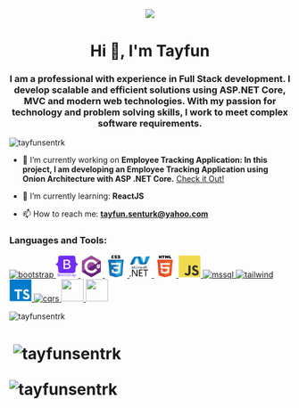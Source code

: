 <div id="header" align="center">
  <img src="https://i.pinimg.com/originals/81/17/8b/81178b47a8598f0c81c4799f2cdd4057.gif" width="500"/>
</div>
<h1 align="center">Hi 👋, I'm Tayfun</h1>  
<h3 align="center">I am a professional with experience in Full Stack development. I develop scalable and efficient solutions using ASP.NET Core, MVC and modern web technologies. With my passion for technology and problem solving skills, I work to meet complex software requirements.</h3>  
  
<p align="left"> <img src="https://komarev.com/ghpvc/?username=tayfunsentrk&label=Profile%20views&color=0e75b6&style=flat" alt="tayfunsentrk" /> </p>  
  
- 🔭 I’m currently working on **Employee Tracking Application: In this project, I am developing an Employee Tracking Application using Onion Architecture with ASP .NET Core.** [Check it Out!](https://github.com/TayfunSentrk/Onion_PersonelGorevlendirmeSistemi)
  
- 🌱 I’m currently learning: **ReactJS**  
  
- 📫 How to reach me: **tayfun.senturk@yahoo.com**  
  

  
<h3 align="left">Languages and Tools:</h3>  
<p align="left"> 
<a href="https://react.dev" target="_blank" rel="noreferrer"> 
<img src="https://seeklogo.com/images/R/react-logo-65B7CD91B5-seeklogo.com.png" alt="bootstrap" width="40" height="40"/> 
</a> 
<a href="https://getbootstrap.com" target="_blank" rel="noreferrer"> 
<img src="https://raw.githubusercontent.com/devicons/devicon/master/icons/bootstrap/bootstrap-plain-wordmark.svg" alt="bootstrap" width="40" height="40"/> 
</a> 
<a href="https://www.w3schools.com/cs/" target="_blank" rel="noreferrer"> 
<img src="https://raw.githubusercontent.com/devicons/devicon/master/icons/csharp/csharp-original.svg" alt="csharp" width="40" height="40"/> 
</a> 
<a href="https://www.w3schools.com/css/" target="_blank" rel="noreferrer"> 
<img src="https://raw.githubusercontent.com/devicons/devicon/master/icons/css3/css3-original-wordmark.svg" alt="css3" width="40" height="40"/> 
</a> 
<a href="https://dotnet.microsoft.com/" target="_blank" rel="noreferrer"> 
<img src="https://raw.githubusercontent.com/devicons/devicon/master/icons/dot-net/dot-net-original-wordmark.svg" alt="dotnet" width="40" height="40"/> 
</a> 
<a href="https://www.w3.org/html/" target="_blank" rel="noreferrer"> 
<img src="https://raw.githubusercontent.com/devicons/devicon/master/icons/html5/html5-original-wordmark.svg" alt="html5" width="40" height="40"/> 
</a> 
<a href="https://developer.mozilla.org/en-US/docs/Web/JavaScript" target="_blank" rel="noreferrer"> 
<img src="https://raw.githubusercontent.com/devicons/devicon/master/icons/javascript/javascript-original.svg" alt="javascript" width="40" height="40"/> 
</a> 
<a href="https://www.microsoft.com/en-us/sql-server" target="_blank" rel="noreferrer"> 
<img src="https://www.svgrepo.com/show/303229/microsoft-sql-server-logo.svg" alt="mssql" width="40" height="40"/> 
</a> 
<a href="https://tailwindcss.com/" target="_blank" rel="noreferrer"> 
<img src="https://www.vectorlogo.zone/logos/tailwindcss/tailwindcss-icon.svg" alt="tailwind" width="40" height="40"/> 
</a> 
<a href="https://www.typescriptlang.org/" target="_blank" rel="noreferrer"> 
<img src="https://raw.githubusercontent.com/devicons/devicon/master/icons/typescript/typescript-original.svg" alt="typescript" width="40" height="40"/> 
</a> 
<a href="https://learn.microsoft.com/en-us/azure/architecture/patterns/cqrs" target="_blank" rel="noreferrer"> 
<img src="https://anarsolutions.com/wp-content/uploads/2021/04/CQRS2.jpg" width="40" height="40" alt="cqrs"/>
</a>
<a href="https://www.google.com/url?sa=t&source=web&rct=j&opi=89978449&url=https://jquery.com/&ved=2ahUKEwjv4sXKnKSIAxXiQfEDHZ98HScQFnoECAoQAQ&usg=AOvVaw1yb1TgbSxtZNKnsTynd_HN" target="_blank" rel="noreferrer"> 
<img src="https://cdn.icon-icons.com/icons2/2699/PNG/512/jquery_vertical_logo_icon_169489.png" width="40" height="40"/>
</a>
<a href="https://medium.com/@alessandro.traversi/understanding-onion-architecture-an-example-folder-structure-9c62208cc97d" target="_blank" rel="noreferrer">
<img src="https://static.vecteezy.com/system/resources/previews/007/642/444/non_2x/onion-line-pop-art-potrait-logo-colorful-design-with-dark-background-abstract-illustration-vector.jpg" width="40" height="40"/>
</a>
</p>  
  
<p>
<img align="center" src="https://github-readme-stats.vercel.app/api/top-langs?username=tayfunsentrk&show_icons=true&locale=en&layout=compact" alt="tayfunsentrk" />
</p>  
<h1/>  
<p>&nbsp;<img align="center" src="https://github-readme-stats.vercel.app/api?username=tayfunsentrk&show_icons=true&locale=en" alt="tayfunsentrk" /></p>  
  
<p><img align="center" src="https://github-readme-streak-stats.herokuapp.com/?user=tayfunsentrk&" alt="tayfunsentrk" /></p>
